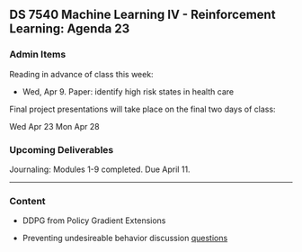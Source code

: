 ## DS 7540 Machine Learning IV - Reinforcement Learning: Agenda 23


### Admin Items
  
Reading in advance of class this week:
- Wed, Apr 9. Paper: identify high risk states in health care
  
Final project presentations will take place on the final two days of class:

Wed Apr 23
Mon Apr 28

### Upcoming Deliverables

Journaling: Modules 1-9 completed. Due April 11.

---


### Content

- DDPG from Policy Gradient Extensions

- Preventing undesireable behavior discussion [questions](https://github.com/UVADS/reinforcement_learning/blob/main/09_safety_in_ml/paper_preventing_undesirable_behavior_discussion_questions.txt) 
